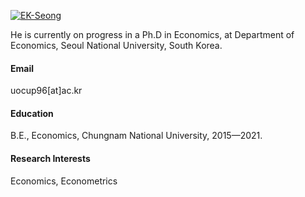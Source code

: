 

[![EK-Seong](https://img.shields.io/badge/senli1073-github-blue?logo=github)](https://github.com/EK-Seong)

He is currently on progress in a Ph.D in Economics, at Department of Economics, Seoul National University, South Korea.

#### Email
uocup96[at]ac.kr

#### Education
B.E., Economics, Chungnam National University, 2015—2021.

#### Research Interests
Economics, Econometrics

